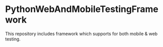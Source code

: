 # PythonWebAndMobileTestingFramework
This repository includes framework which supports for both mobile &amp; web testing.
